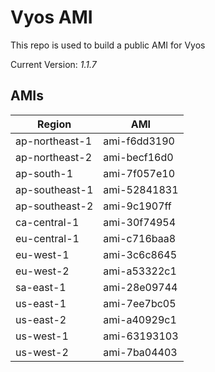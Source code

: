 # Vyos AMI
This repo is used to build a public AMI for Vyos

Current Version: *1.1.7*

## AMIs

Region | AMI
--- | ---
ap-northeast-1 | ami-f6dd3190
ap-northeast-2 | ami-becf16d0
ap-south-1 | ami-7f057e10
ap-southeast-1 | ami-52841831
ap-southeast-2 | ami-9c1907ff
ca-central-1 | ami-30f74954
eu-central-1 | ami-c716baa8
eu-west-1 | ami-3c6c8645
eu-west-2 | ami-a53322c1
sa-east-1 | ami-28e09744
us-east-1 | ami-7ee7bc05
us-east-2 | ami-a40929c1
us-west-1 | ami-63193103
us-west-2 | ami-7ba04403
